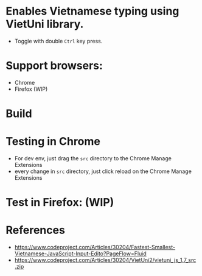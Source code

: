 # Enables Vietnamese typing using VietUni library.

- Toggle with double `Ctrl` key press.

# Support browsers:

- Chrome
- Firefox (WIP)

# Build

# Testing in Chrome

- For dev env, just drag the `src` directory to the Chrome Manage Extensions
- every change in `src` directory, just click reload on the Chrome Manage Extensions

# Test in Firefox: (WIP)

# References

- https://www.codeproject.com/Articles/30204/Fastest-Smallest-Vietnamese-JavaScript-Input-Edito?PageFlow=Fluid
- https://www.codeproject.com/Articles/30204/VietUni2/vietuni_js_1.7_src.zip
